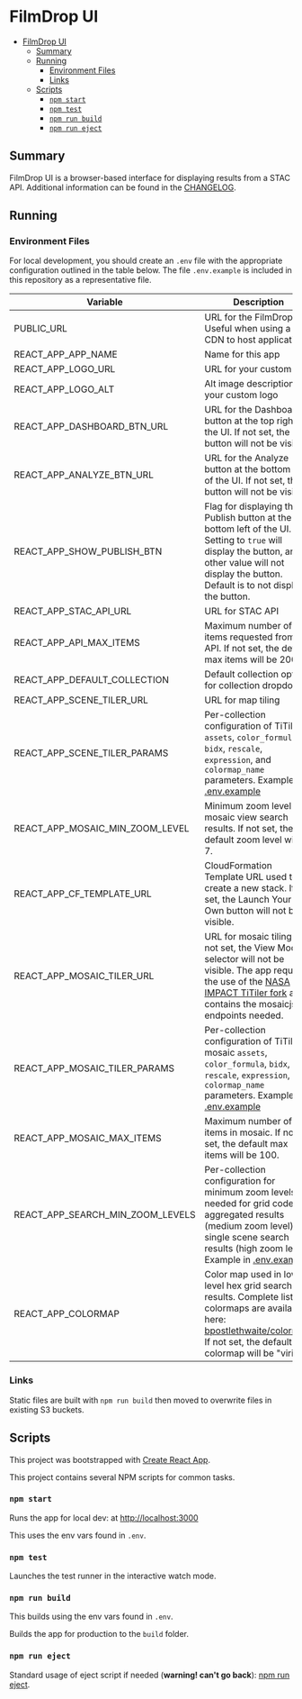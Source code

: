# FilmDrop UI

- [FilmDrop UI](#filmdrop-ui)
  - [Summary](#summary)
  - [Running](#running)
    - [Environment Files](#environment-files)
    - [Links](#links)
  - [Scripts](#scripts)
    - [`npm start`](#npm-start)
    - [`npm test`](#npm-test)
    - [`npm run build`](#npm-run-build)
    - [`npm run eject`](#npm-run-eject)

## Summary

FilmDrop UI is a browser-based interface for displaying results from a STAC API. Additional information can be found in the [CHANGELOG](CHANGELOG.md).

## Running

### Environment Files

For local development, you should create an `.env` file with the appropriate configuration outlined in the table below.
The file `.env.example` is included in this repository as a representative file.

| Variable                         | Description                                                                                                                                                                                                                       | Required |
| -------------------------------- | --------------------------------------------------------------------------------------------------------------------------------------------------------------------------------------------------------------------------------- | -------- |
| PUBLIC_URL                       | URL for the FilmDrop UI. Useful when using a CDN to host application.                                                                                                                                                             | Optional |
| REACT_APP_APP_NAME               | Name for this app                                                                                                                                                                                                                 | Optional |
| REACT_APP_LOGO_URL               | URL for your custom logo                                                                                                                                                                                                          | Optional |
| REACT_APP_LOGO_ALT               | Alt image description for your custom logo                                                                                                                                                                                        | Optional |
| REACT_APP_DASHBOARD_BTN_URL      | URL for the Dashboard button at the top right of the UI. If not set, the button will not be visible.                                                                                                                              | Optional |
| REACT_APP_ANALYZE_BTN_URL        | URL for the Analyze button at the bottom left of the UI. If not set, the button will not be visible.                                                                                                                              | Optional |
| REACT_APP_SHOW_PUBLISH_BTN       | Flag for displaying the Publish button at the bottom left of the UI. Setting to `true` will display the button, any other value will not display the button. Default is to not display the button.                                | Optional |
| REACT_APP_STAC_API_URL           | URL for STAC API                                                                                                                                                                                                                  | Required |
| REACT_APP_API_MAX_ITEMS          | Maximum number of items requested from API. If not set, the default max items will be 200.                                                                                                                                        | Optional |
| REACT_APP_DEFAULT_COLLECTION     | Default collection option for collection dropdown                                                                                                                                                                                 | Optional |
| REACT_APP_SCENE_TILER_URL        | URL for map tiling                                                                                                                                                                                                                | Required |
| REACT_APP_SCENE_TILER_PARAMS     | Per-collection configuration of TiTiler `assets`, `color_formula`, `bidx`, `rescale`, `expression`, and `colormap_name` parameters. Example in [.env.example](.env.example)                                                       | Optional |
| REACT_APP_MOSAIC_MIN_ZOOM_LEVEL  | Minimum zoom level for mosaic view search results. If not set, the default zoom level will be 7.                                                                                                                                  | Optional |
| REACT_APP_CF_TEMPLATE_URL        | CloudFormation Template URL used to create a new stack. If not set, the Launch Your Own button will not be visible.                                                                                                               | Optional |
| REACT_APP_MOSAIC_TILER_URL       | URL for mosaic tiling. If not set, the View Mode selector will not be visible. The app requires the use of the [NASA IMPACT TiTiler fork](https://github.com/NASA-IMPACT/titiler) as it contains the mosaicjson endpoints needed. | Optional |
| REACT_APP_MOSAIC_TILER_PARAMS    | Per-collection configuration of TiTiler mosaic `assets`, `color_formula`, `bidx`, `rescale`, `expression`, and `colormap_name` parameters. Example in [.env.example](.env.example)                                                | Optional |
| REACT_APP_MOSAIC_MAX_ITEMS       | Maximum number of items in mosaic. If not set, the default max items will be 100.                                                                                                                                                 | Optional |
| REACT_APP_SEARCH_MIN_ZOOM_LEVELS | Per-collection configuration for minimum zoom levels needed for grid code aggregated results (medium zoom level) and single scene search results (high zoom level). Example in [.env.example](.env.example)                       | Optional |
| REACT_APP_COLORMAP               | Color map used in low level hex grid search results. Complete list of colormaps are available here: [bpostlethwaite/colormap](https://github.com/bpostlethwaite/colormap). If not set, the default colormap will be "viridis".    | Optional |

### Links

Static files are built with `npm run build` then moved to overwrite files in existing S3 buckets.

## Scripts

This project was bootstrapped with [Create React App](https://github.com/facebook/create-react-app).

This project contains several NPM scripts for common tasks.

### `npm start`

Runs the app for local dev: at [http://localhost:3000](http://localhost:3000)

This uses the env vars found in `.env`.

### `npm test`

Launches the test runner in the interactive watch mode.

### `npm run build`

This builds using the env vars found in `.env`.

Builds the app for production to the `build` folder.

### `npm run eject`

Standard usage of eject script if needed (**warning! can't go back**): [npm run eject](https://create-react-app.dev/docs/available-scripts/#npm-run-eject).
